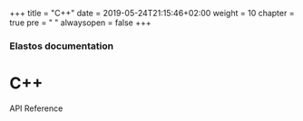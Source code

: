 +++
title = "C++"
date = 2019-05-24T21:15:46+02:00
weight = 10
chapter = true
pre = "<i class='fa ela-folder'></i> "
alwaysopen = false
+++

### Elastos documentation

# C++

API Reference

